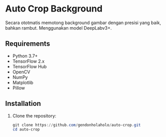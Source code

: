# Auto Crop Background

Secara ototmatis memotong background gambar dengan presisi yang baik, bahkan rambut. Menggunakan model DeepLabv3+.

## Requirements

- Python 3.7+
- TensorFlow 2.x
- TensorFlow Hub
- OpenCV
- NumPy
- Matplotlib
- Pillow

## Installation

1. Clone the repository:
   ```powershell
   git clone https://github.com/gendonholaholo/auto-crop.git
   cd auto-crop

